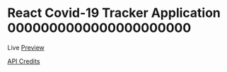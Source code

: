 # React Covid-19 Tracker Application 0000000000000000000000

Live [Preview](https://covid19-tracker-mr62.web.app/)

[API Credits](https://covid19.mathdro.id/api/)
